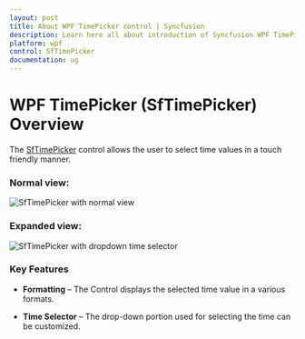 ```yaml
---
layout: post
title: About WPF TimePicker control | Syncfusion
description: Learn here all about introduction of Syncfusion WPF TimePicker (SfTimePicker) control, its elements and more.
platform: wpf
control: SfTimePicker
documentation: ug
---
```


# WPF TimePicker (SfTimePicker) Overview

The [SfTimePicker](https://help.syncfusion.com/cr/wpf/Syncfusion.Windows.Controls.Input.SfTimePicker.html) control allows the user to select time values in a touch friendly manner.

### Normal view:

![SfTimePicker with normal view](Overview_images/Overview_img1.png)

### Expanded view:

![SfTimePicker with dropdown time selector](Overview_images/Overview_img2.png)

### Key Features

* **Formatting** – The Control displays  the selected time value in a various formats.

* **Time Selector** – The drop-down portion used for selecting the time can be customized.
